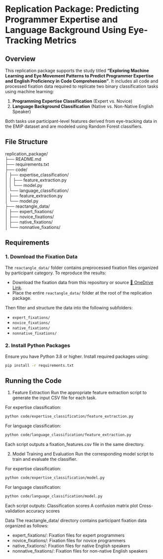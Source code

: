 # Replication Package: Predicting Programmer Expertise and Language Background Using Eye-Tracking Metrics

## Overview

This replication package supports the study titled **“Exploring Machine Learning and Eye Movement Patterns to
Predict Programmer Expertise and English Proficiency in Code
Comprehension”**. 
It includes all code and processed fixation data required to replicate two binary classification tasks using machine learning:

1. **Programming Expertise Classification** (Expert vs. Novice)
2. **Language Background Classification** (Native vs. Non-Native English Speaker)

Both tasks use participant-level features derived from eye-tracking data in the EMIP dataset and are modeled using Random Forest classifiers.

## File Structure

replication_package/  
├── README.md  
├── requirements.txt  
├── code/  
│ ├── expertise_classification/  
│ │ ├── feature_extraction.py  
│ │ └── model.py  
│ └── language_classification/  
│ ├── feature_extraction.py  
│ └── model.py  
├── reactangle_data/  
│ ├── expert_fixations/  
│ ├── novice_fixations/  
│ ├── native_fixations/  
│ └── nonnative_fixations/  



## Requirements

### 1. Download the Fixation Data

The `reactangle_data/` folder contains preprocessed fixation files organized by participant category. To reproduce the results:

- Download the fixation data from this repository or source [🔗 OneDrive Link](https://uofnelincoln-my.sharepoint.com/:f:/r/personal/gagrawal2_unl_edu/Documents/Eye%20Tracking%20Project%20-%20Oculus/rectangle_data?csf=1&web=1&e=uEDYWl).
- Place the entire `reactangle_data/` folder at the root of the replication package.

Then filter and structure the data into the following subfolders:
- `expert_fixations/`
- `novice_fixations/`
- `native_fixations/`
- `nonnative_fixations/`

### 2. Install Python Packages

Ensure you have Python 3.8 or higher. Install required packages using:

```bash
pip install -r requirements.txt
```
## Running the Code
1. Feature Extraction
Run the appropriate feature extraction script to generate the input CSV file for each task.

For expertise classification:
```bash
python code/expertise_classification/feature_extraction.py
```

For language classification:
```bash
python code/language_classification/feature_extraction.py
```
Each script outputs a fixation_features.csv file in the same directory.

2. Model Training and Evaluation
   Run the corresponding model script to train and evaluate the classifier.

For expertise classification:
```bash
python code/expertise_classification/model.py
```
For language classification:
```bash
python code/language_classification/model.py
```
Each script outputs:
Classification scores
A confusion matrix plot
Cross-validation accuracy scores

Data
The reactangle_data/ directory contains participant fixation data organized as follows:
- expert_fixations/: Fixation files for expert programmers
- novice_fixations/: Fixation files for novice programmers
- native_fixations/: Fixation files for native English speakers
- nonnative_fixations/: Fixation files for non-native English speakers